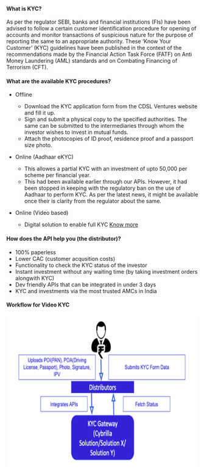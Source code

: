 #### What is KYC?

As per the regulator SEBI, banks and financial institutions (FIs) have been advised to follow a certain customer identification procedure for opening of accounts and monitor transactions of suspicious nature for the purpose of reporting the same to an appropriate authority. These ‘Know Your Customer’ (KYC) guidelines have been published in the context of the recommendations made 
by the Financial Action Task Force (FATF) on Anti Money Laundering (AML) standards and on Combating Financing of Terrorism (CFT).

<!--
#### Components of KYC

For the purpose of KYC Norms - 
- ‘Customer’ is defined as a person who is engaged in a financial transaction or activity with a reporting entity and includes a person on whose behalf the person who is engaged in the transaction or activity, is acting.
- 'OVD' means the passport, the driving licence, the Permanent Account Number (PAN) Card, the Voter's Identity Card issued by the Election Commission of India, job card issued by NREGA duly signed by an officer of the State Government, letter issued by the Unique Identification Authority of India containing details of name, address and Aadhaar number, or any other document as notified by the Central Government in consultation with the Regulator.
- Customer Due Diligence requirements (CDD) while opening accounts are to obtain one certified copy of an officially valid document, one recent photograph and such other documents pertaining to the nature of business and financial status of the customer as may be required by the bank/FI.
-->

#### What are the available KYC procedures?

- Offline
	- Download the KYC application form from the CDSL Ventures website and fill it up.
	- Sign and submit a physical copy to the specified authorities. The same can be submitted to the intermediaries through whom the investor wishes to invest in mutual funds.
	- Attach the photocopies of ID proof, residence proof and a passport size photo.

- Online (Aadhaar eKYC)
	- This allowes a partial KYC with an investment of upto 50,000 per scheme per financial year.
	- This had been available earlier through our APIs. However, it had been stopped in keeping with the regulatory ban on the use of Aadhaar to perform KYC. As per the latest news, it might be available once their is clarity from the regulator about the same.

- Online (Video based)
	- Digital solution to enable full KYC [Know more](../../pages/workflows/video-kyc-steps)

#### How does the API help you (the distributor)?

- 100% paperless
- Lower CAC (customer acqusition costs)
- Functionality to check the KYC status of the investor
- Instant investment without any waiting time (by taking investment orders alongwith KYC)
- Dev friendly APIs that can be integrated in under 3 days
- KYC and investments via the most trusted AMCs in India


#### Workflow for Video KYC
<img src=../../distributor_kyc.png height="400" width="800">